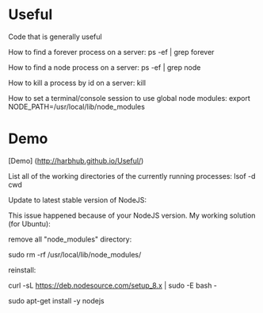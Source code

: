 Useful
======

Code that is generally useful

How to find a forever process on a server:
ps -ef | grep forever

How to find a node process on a server:
ps -ef | grep node

How to kill a process by id on a server:
kill <id>

How to set a terminal/console session to use global node modules:
export NODE_PATH=/usr/local/lib/node_modules

Demo
====

[Demo] (http://harbhub.github.io/Useful/)

List all of the working directories of the currently running processes:
lsof -d cwd

Update to latest stable version of NodeJS:

This issue happened because of your NodeJS version. My working solution (for Ubuntu):

remove all "node_modules" directory:

sudo rm -rf /usr/local/lib/node_modules/

reinstall:

curl -sL https://deb.nodesource.com/setup_8.x | sudo -E bash -

sudo apt-get install -y nodejs
